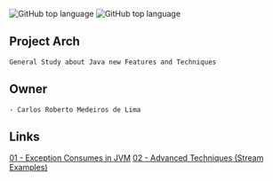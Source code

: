 ![GitHub top language](https://img.shields.io/badge/Java--%20JDK-17-green)
![GitHub top language](https://img.shields.io/badge/Java--%20JDK-11-green)
## Project Arch
	General Study about Java new Features and Techniques
	
## Owner
	- Carlos Roberto Medeiros de Lima
	
## Links
[01 - Exception Consumes in JVM](https://github.com/CarlosRobertoMedeiros/study-java-arch/tree/main/exceptions-consume-jvm)
[02 - Advanced Techniques (Stream Examples)](https://github.com/CarlosRobertoMedeiros/study-java-arch/tree/main/advanced-techniques)
